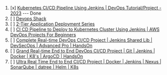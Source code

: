 1. [x] [Kubernetes CI/CD Pipeline Using Jenkins | DevOps Tutorial/Project - 2023](https://www.youtube.com/watch?v=q4g7KJdFSn0) --- Done
2. [ ] [Devops Shack](https://www.youtube.com/watch?v=DIl2VcqZVdY&list=PLAdTNzDIZj_9C6qKZ3wE8t97OXqUZkzpB&index=2)
3. [ ] [2-Tier Application Deployment Series](https://www.youtube.com/playlist?list=PLlfy9GnSVerRpz3u8casjjv1eNJr9tlR9)
4. [ ] [CI CD Pipeline to Deploy to Kubernetes Cluster Using Jenkins | AWS DevOps Projects For Beginners](https://www.youtube.com/watch?v=5_s7EmZWz78)
5. [ ] [Complete Real-time DevOps CI/CD Project | Jenkins Shared Lib | DevSecOps | Advanced Pro | HandsOn](https://www.youtube.com/watch?v=g-v9AsubOqY&list=PLLu1bCv5AByHFz0yycjbp_I5G9NTGF2Cw&index=1)
6. [ ] [Grand Real-time End to End DevOps CI/CD Project | Git | Jenkins | Docker | K8's | ArgoCD | HandsOn](https://www.youtube.com/watch?v=kuSdi8bDztk)
7. [ ] [Ultra Real Time End to End CI/CD Project | Docker | Jenkins | Nexus | SonarQube | datree | Helm | K8s](https://www.youtube.com/watch?v=8KZi7KBpk0I)